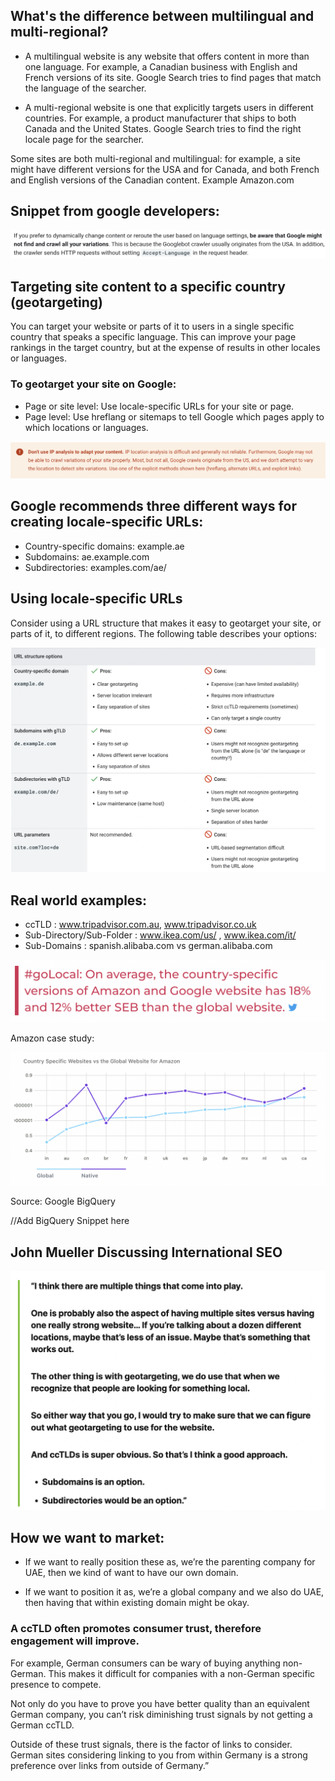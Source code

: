 ## What's the difference between multilingual and multi-regional?

- A multilingual website is any website that offers content in more than one language. For example, a Canadian business with English and French versions of its site. Google Search tries to find pages that match the language of the searcher.

- A multi-regional website is one that explicitly targets users in different countries. For example, a product manufacturer that ships to both Canada and the United States. Google Search tries to find the right locale page for the searcher.

Some sites are both multi-regional and multilingual: for example, a site might have different versions for the USA and for Canada, and both French and English versions of the Canadian content. Example Amazon.com


## Snippet from google developers:

![dynamic_content_change](./dynamic_content_change.png)

## Targeting site content to a specific country (geotargeting)

You can target your website or parts of it to users in a single specific country that speaks a specific language. This can improve your page rankings in the target country, but at the expense of results in other locales or languages.

### To geotarget your site on Google:

- Page or site level: Use locale-specific URLs for your site or page.
- Page level: Use hreflang or sitemaps to tell Google which pages apply to which locations or languages.

![ip_based_analysis](./ip_based_analysis.png)

## Google recommends three different ways for creating locale-specific URLs:

- Country-specific domains: example.ae
- Subdomains: ae.example.com
- Subdirectories: examples.com/ae/

## Using locale-specific URLs

Consider using a URL structure that makes it easy to geotarget your site, or parts of it, to different regions. The following table describes your options:

![locale_specific_urls_table](./comparison.png)

## Real world examples:

- ccTLD : www.tripadvisor.com.au, www.tripadvisor.co.uk
- Sub-Directory/Sub-Folder : www.ikea.com/us/ , www.ikea.com/it/
- Sub-Domains : spanish.alibaba.com vs german.alibaba.com

![goLocal](./goLocal.png)

Amazon case study:

![amazon_case_study](./amazon_case_study.png)

Source: Google BigQuery

//Add BigQuery Snippet here

## John Mueller Discussing International SEO

![mueller_discussion](./mueller_discussion.png)

## How we want to market:

- If we want to really position these as, we’re the parenting company for UAE, then we kind of want to have our own domain.

- If we want to position it as, we’re a global company and we also do UAE, then having that within existing domain might be okay.

### A ccTLD often promotes consumer trust, therefore engagement will improve.

For example, German consumers can be wary of buying anything non-German. This makes it difficult for companies with a non-German specific presence to compete.

Not only do you have to prove you have better quality than an equivalent German company, you can’t risk diminishing trust signals by not getting a German ccTLD.

Outside of these trust signals, there is the factor of links to consider. German sites considering linking to you from within Germany is a strong preference over links from outside of Germany.”
